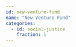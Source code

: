 ```yaml
---
id: new-venture-fund
name: "New Venture Fund"
categories:
  - id: social-justice
    fraction: 1
--- 
```

